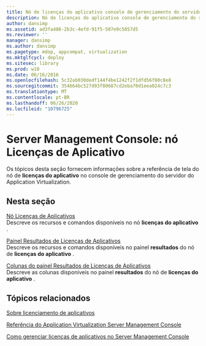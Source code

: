 ```yaml
---
title: Nó de licenças do aplicativo console de gerenciamento do servidor
description: Nó de licenças do aplicativo console de gerenciamento do servidor
author: dansimp
ms.assetid: ad3fa486-2b3c-4efd-91f5-507e9c5057d5
ms.reviewer: ''
manager: dansimp
ms.author: dansimp
ms.pagetype: mdop, appcompat, virtualization
ms.mktglfcycl: deploy
ms.sitesec: library
ms.prod: w10
ms.date: 06/16/2016
ms.openlocfilehash: 5c32ab030dedf144f4be1242f2f1dfd56f80c8e8
ms.sourcegitcommit: 354664bc527d93f80687cd2eba70d1eea024c7c3
ms.translationtype: MT
ms.contentlocale: pt-BR
ms.lasthandoff: 06/26/2020
ms.locfileid: "10796725"
---
```

# Server Management Console: nó Licenças de Aplicativo


Os tópicos desta seção fornecem informações sobre a referência de tela do nó de **licenças do aplicativo** no console de gerenciamento do servidor do Application Virtualization.

## Nesta seção


<a href="" id="applications-licenses-node"></a>[Nó Licenças de Aplicativos](applications-licenses-node.md)  
Descreve os recursos e comandos disponíveis no nó **licenças do aplicativo** .

<a href="" id="applications-licenses-results-pane"></a>[Painel Resultados de Licenças de Aplicativos](applications-licenses-results-pane.md)  
Descreve os recursos e comandos disponíveis no painel **resultados** do nó de **licenças do aplicativo** .

<a href="" id="applications-licenses-results-pane-columns"></a>[Colunas do painel Resultados de Licenças de Aplicativos](applications-licenses-results-pane-columns.md)  
Descreve as colunas disponíveis no painel **resultados** do nó de **licenças do aplicativo** .

## Tópicos relacionados


[Sobre licenciamento de aplicativos](about-application-licensing.md)

[Referência do Application Virtualization Server Management Console](application-virtualization-server-management-console-reference.md)

[Como gerenciar licenças de aplicativos no Server Management Console](how-to-manage-application-licenses-in-the-server-management-console.md)

 

 





